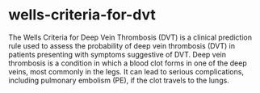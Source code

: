 # wells-criteria-for-dvt

The Wells Criteria for Deep Vein Thrombosis (DVT) is a clinical prediction rule used to assess the probability of deep vein thrombosis (DVT) in patients presenting with symptoms suggestive of DVT. Deep vein thrombosis is a condition in which a blood clot forms in one of the deep veins, most commonly in the legs. It can lead to serious complications, including pulmonary embolism (PE), if the clot travels to the lungs.

